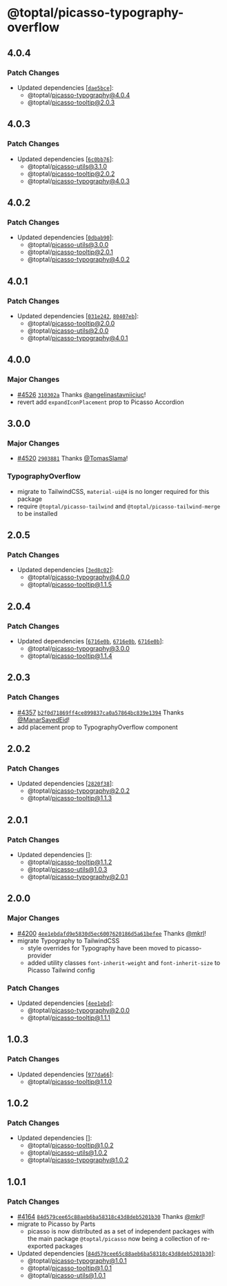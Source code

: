 # @toptal/picasso-typography-overflow

## 4.0.4

### Patch Changes

- Updated dependencies [[`dae5bce`](https://github.com/toptal/picasso/commit/dae5bce794a5c4f6406449c83a6e425cfcafff0f)]:
  - @toptal/picasso-typography@4.0.4
  - @toptal/picasso-tooltip@2.0.3

## 4.0.3

### Patch Changes

- Updated dependencies [[`6c0bb76`](https://github.com/toptal/picasso/commit/6c0bb760cb87de2e2225adcb2664de2a84ae2447)]:
  - @toptal/picasso-utils@3.1.0
  - @toptal/picasso-tooltip@2.0.2
  - @toptal/picasso-typography@4.0.3

## 4.0.2

### Patch Changes

- Updated dependencies [[`0dbab90`](https://github.com/toptal/picasso/commit/0dbab90237a18e15e092355bb2f894395148e498)]:
  - @toptal/picasso-utils@3.0.0
  - @toptal/picasso-tooltip@2.0.1
  - @toptal/picasso-typography@4.0.2

## 4.0.1

### Patch Changes

- Updated dependencies [[`031e242`](https://github.com/toptal/picasso/commit/031e242924442575d7dbafcc8a644b5ec03658de), [`80407eb`](https://github.com/toptal/picasso/commit/80407eb734c69894ee6d2dadd3e773752fc43c5d)]:
  - @toptal/picasso-tooltip@2.0.0
  - @toptal/picasso-utils@2.0.0
  - @toptal/picasso-typography@4.0.1

## 4.0.0

### Major Changes

- [#4526](https://github.com/toptal/picasso/pull/4526) [`310302a`](https://github.com/toptal/picasso/commit/310302a66ec446973398cee560d38ba9bf716fbd) Thanks [@angelinastavniiciuc](https://github.com/angelinastavniiciuc)!
- revert add `expandIconPlacement` prop to Picasso Accordion

## 3.0.0

### Major Changes

- [#4520](https://github.com/toptal/picasso/pull/4520) [`2903881`](https://github.com/toptal/picasso/commit/290388118eb10b866f3078eebac26755573d0ca6) Thanks [@TomasSlama](https://github.com/TomasSlama)!

### TypographyOverflow

- migrate to TailwindCSS, `material-ui@4` is no longer required for this package
- require `@toptal/picasso-tailwind` and `@toptal/picasso-tailwind-merge` to be installed

## 2.0.5

### Patch Changes

- Updated dependencies [[`3ed8c02`](https://github.com/toptal/picasso/commit/3ed8c0271982a82dd9cdc6b967c63656afd3654f)]:
  - @toptal/picasso-typography@4.0.0
  - @toptal/picasso-tooltip@1.1.5

## 2.0.4

### Patch Changes

- Updated dependencies [[`6716e0b`](https://github.com/toptal/picasso/commit/6716e0bb3178a7f452f2c79ce56dd524e9bd8685), [`6716e0b`](https://github.com/toptal/picasso/commit/6716e0bb3178a7f452f2c79ce56dd524e9bd8685), [`6716e0b`](https://github.com/toptal/picasso/commit/6716e0bb3178a7f452f2c79ce56dd524e9bd8685)]:
  - @toptal/picasso-typography@3.0.0
  - @toptal/picasso-tooltip@1.1.4

## 2.0.3

### Patch Changes

- [#4357](https://github.com/toptal/picasso/pull/4357) [`b2f0d71869ff4ce899837ca0a57864bc839e1394`](https://github.com/toptal/picasso/commit/b2f0d71869ff4ce899837ca0a57864bc839e1394) Thanks [@ManarSayedEid](https://github.com/ManarSayedEid)!
- add placement prop to TypographyOverflow component

## 2.0.2

### Patch Changes

- Updated dependencies [[`2820f38`](https://github.com/toptal/picasso/commit/2820f38931f1b2736c4ad20b5609ca562da0d515)]:
  - @toptal/picasso-typography@2.0.2
  - @toptal/picasso-tooltip@1.1.3

## 2.0.1

### Patch Changes

- Updated dependencies []:
  - @toptal/picasso-tooltip@1.1.2
  - @toptal/picasso-utils@1.0.3
  - @toptal/picasso-typography@2.0.1

## 2.0.0

### Major Changes

- [#4200](https://github.com/toptal/picasso/pull/4200) [`4ee1ebdafd9e5830d5ec6007620186d5a61befee`](https://github.com/toptal/picasso/commit/4ee1ebdafd9e5830d5ec6007620186d5a61befee) Thanks [@mkrl](https://github.com/mkrl)!
- migrate Typography to TailwindCSS
  - style overrides for Typography have been moved to picasso-provider
  - added utility classes `font-inherit-weight` and `font-inherit-size` to Picasso Tailwind config

### Patch Changes

- Updated dependencies [[`4ee1ebd`](https://github.com/toptal/picasso/commit/4ee1ebdafd9e5830d5ec6007620186d5a61befee)]:
  - @toptal/picasso-typography@2.0.0
  - @toptal/picasso-tooltip@1.1.1

## 1.0.3

### Patch Changes

- Updated dependencies [[`977da66`](https://github.com/toptal/picasso/commit/977da669eaa4ee5aefbe2acda773e3621e5981c4)]:
  - @toptal/picasso-tooltip@1.1.0

## 1.0.2

### Patch Changes

- Updated dependencies []:
  - @toptal/picasso-tooltip@1.0.2
  - @toptal/picasso-utils@1.0.2
  - @toptal/picasso-typography@1.0.2

## 1.0.1

### Patch Changes

- [#4164](https://github.com/toptal/picasso/pull/4164) [`84d579cee65c88aeb6ba58318c43d8deb5201b30`](https://github.com/toptal/picasso/commit/84d579cee65c88aeb6ba58318c43d8deb5201b30) Thanks [@mkrl](https://github.com/mkrl)!
- migrate to Picasso by Parts
  - picasso is now distributed as a set of independent packages with the main package `@toptal/picasso` now being a collection of re-exported packages
- Updated dependencies [[`84d579cee65c88aeb6ba58318c43d8deb5201b30`](https://github.com/toptal/picasso/commit/84d579cee65c88aeb6ba58318c43d8deb5201b30)]:
  - @toptal/picasso-typography@1.0.1
  - @toptal/picasso-tooltip@1.0.1
  - @toptal/picasso-utils@1.0.1
